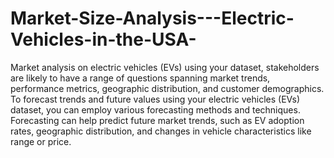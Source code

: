 # Market-Size-Analysis---Electric-Vehicles-in-the-USA-

Market analysis on electric vehicles (EVs) using your dataset, stakeholders are likely to have a range of questions spanning market trends, performance metrics, geographic distribution, and customer demographics. To forecast trends and future values using your electric vehicles (EVs) dataset, you can employ various forecasting methods and techniques. Forecasting can help predict future market trends, such as EV adoption rates, geographic distribution, and changes in vehicle characteristics like range or price.
